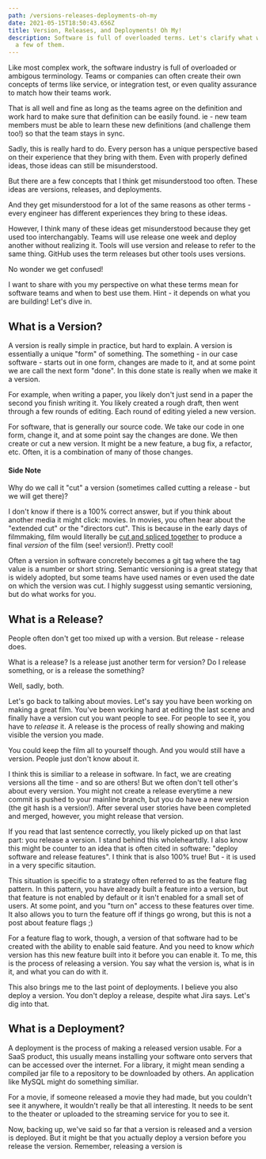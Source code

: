 ```yaml
---
path: /versions-releases-deployments-oh-my
date: 2021-05-15T18:50:43.656Z
title: Version, Releases, and Deployments! Oh My!
description: Software is full of overloaded terms. Let's clarify what we mean by
  a few of them.
---
```

Like most complex work, the software industry is full of overloaded or ambigous terminology. Teams or companies can often create their own concepts of terms like service, or integration test, or even quality assurance to match how their teams work.

That is all well and fine as long as the teams agree on the definition and work hard to make sure that definition can be easily found. ie - new team members must be able to learn these new definitions (and challenge them too!) so that the team stays in sync.      

Sadly, this is really hard to do. Every person has a unique perspective based on their experience that they bring with them. Even with properly defined ideas, those ideas can still be misunderstood.

But there are a few concepts that I think get misunderstood too often. These ideas are versions, releases, and deployments. 

And they get misunderstood for a lot of the same reasons as other terms - every engineer has different experiences they bring to these ideas. 

However, I think many of these ideas get misunderstood because they get used too interchangably. Teams will use release one week and deploy another without realizing it. Tools will use version and release to refer to the same thing. GitHub uses the term releases but other tools uses versions.

No wonder we get confused!

I want to share with you my perspective on what these terms mean for software teams and when to best use them. Hint - it depends on what you are building! Let's dive in.

## What is a Version?

A version is really simple in practice, but hard to explain. A version is essentially a unique "form" of something. The something - in our case software - starts out in one form, changes are made to it, and at some point we are call the next form "done". In this done state is really when we make it a version.

For example, when writing a paper, you likely don't just send in a paper the second you finish writing it. You likely created a rough draft, then went through a few rounds of editing. Each round of editing yieled a new version.

For software, that is generally our source code. We take our code in one form, change it, and at some point say the changes are done. We then create or cut a new version. It might be a new feature, a bug fix, a refactor, etc. Often, it is a combination of many of those changes. 


#### Side Note
Why do we call it "cut" a version (sometimes called cutting a release - but we will get there)? 

I don't know if there is a 100% correct answer, but if you think about another media it might click: movies. In movies, you often hear about the "extended cut" or the "directors cut". This is because in the early days of filmmaking, film would literally be [cut and spliced together](https://en.wikipedia.org/wiki/Cut_(transition)) to produce a final _version_ of the film (see! version!). Pretty cool!

Often a version in software concretely becomes a git tag where the tag value is a number or short string. Semantic versioning is a great stategy that is widely adopted, but some teams have used names or even used the date on which the version was cut. I highly suggesst using semantic versioning, but do what works for you.

## What is a Release?

People often don't get too mixed up with a version. But release - release does. 

What is a release? Is a release just another term for version? Do I release something, or is a release the something?

Well, sadly, both.

Let's go back to talking about movies. Let's say you have been working on making a great film. You've been working hard at editing the last scene and finally have a version cut you want people to see. For people to see it, you have to _release_ it. A release is the process of really showing and making visible the version you made.

You could keep the film all to yourself though. And you would still have a version. People just don't know about it.

I think this is similiar to a release in software. In fact, we are creating versions all the time - and so are others! But we often don't tell other's about every version. You might not create a release everytime a new commit is pushed to your mainline branch, but you do have a new version (the git hash is a version!). After several user stories have been completed and merged, however, you might release that version.

If you read that last sentence correctly, you likely picked up on that last part: you release a version. I stand behind this wholeheartdly. I also know this might be counter to an idea that is often cited in software: "deploy software and release features". I think that is also 100% true! But - it is used in a very specific sitaution. 

This situation is specific to a strategy often referred to as the feature flag pattern. In this pattern, you have already built a feature into a version, but that feature is not enabled by default or it isn't enabled for a small set of users. At some point, and you "turn on" access to these features over time. It also allows you to turn the feature off if things go wrong, but this is not a post about feature flags ;)

For a feature flag to work, though, a version of that software had to be created with the ability to enable said feature. And you need to know _which_ version has this new feature built into it before you can enable it. To me, this is the process of releasing a version. You say what the version is, what is in it, and what you can do with it. 

This also brings me to the last point of deployments. I believe you also deploy a version. You don't deploy a release, despite what Jira says. Let's dig into that.

## What is a Deployment?

A deployment is the process of making a released version usable. For a SaaS product, this usually means installing your software onto servers that can be accessed over the internet. For a library, it might mean sending a compiled jar file to a repository to be downloaded by others. An application like MySQL might do something similiar.

For a movie, if someone released a movie they had made, but you couldn't see it anywhere, it wouldn't really be that all interesting. It needs to be sent to the theater or uploaded to the streaming service for you to see it. 

Now, backing up, we've said so far that a version is released and a version is deployed. But it might be that you actually deploy a version before you release the version. Remember, releasing a version is 


